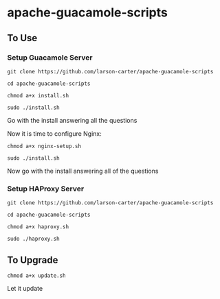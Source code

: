 # apache-guacamole-scripts

## To Use

### Setup Guacamole Server

`git clone https://github.com/larson-carter/apache-guacamole-scripts`

`cd apache-guacamole-scripts`

`chmod a+x install.sh`

`sudo ./install.sh`

Go with the install answering all the questions

Now it is time to configure Nginx:

`chmod a+x nginx-setup.sh`

`sudo ./install.sh`

Now go with the install answering all of the questions

### Setup HAProxy Server

`git clone https://github.com/larson-carter/apache-guacamole-scripts`

`cd apache-guacamole-scripts`

`chmod a+x haproxy.sh`

`sudo ./haproxy.sh`

## To Upgrade

`chmod a+x update.sh`

Let it update